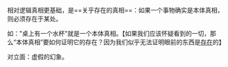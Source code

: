 相对逻辑真相更基础，是==关乎存在的真相==：如果一个事物确实是本体真相，则必须存在于某处。

如："桌上有一个水杯"就是一个本体真相。【如果我们应该怀疑看到的一切，那么“本体真相”要如何证明它的存在？因为我们似乎无法证明眼前的东西是<u>存在</u>的】

对立面：虚假的幻象。